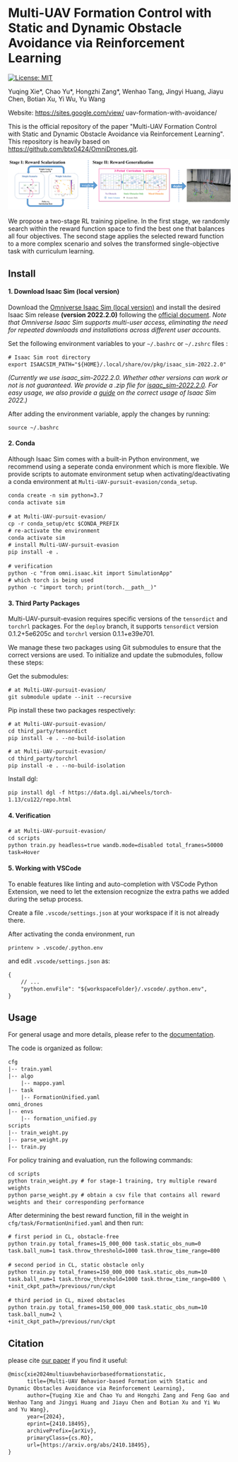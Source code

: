 # Multi-UAV Formation Control with Static and Dynamic Obstacle Avoidance via Reinforcement Learning
[![License: MIT](https://img.shields.io/badge/License-MIT-yellow.svg)](https://opensource.org/licenses/MIT)

Yuqing Xie*, Chao Yu*, Hongzhi Zang*, Wenhao Tang, Jingyi Huang, Jiayu Chen, Botian Xu, Yi Wu, Yu Wang

Website: https://sites.google.com/view/ uav-formation-with-avoidance/

This is the official repository of the paper "Multi-UAV Formation Control with Static and Dynamic Obstacle Avoidance via Reinforcement Learning". This repository is heavily based on https://github.com/btx0424/OmniDrones.git.

<div align=center>
<img src="https://github.com/thu-uav/multi-UAV-formation/blob/main/overview.png" width="700"/>
</div>

We propose a two-stage RL training pipeline. In the first stage, we randomly search within the reward function space to find the best one that balances all four objectives. The second stage applies the selected reward function to a more complex scenario and solves the transformed single-objective task with curriculum learning.


## Install

#### 1. Download Isaac Sim (local version)

Download the [Omniverse Isaac Sim (local version)](https://developer.nvidia.com/isaac-sim) and install the desired Isaac Sim release **(version 2022.2.0)** following the [official document](https://docs.omniverse.nvidia.com/isaacsim/latest/installation/install_workstation.html). *Note that Omniverse Isaac Sim supports multi-user access, eliminating the need for repeated downloads and installations across different user accounts.*

Set the following environment variables to your ``~/.bashrc`` or ``~/.zshrc`` files :

```
# Isaac Sim root directory
export ISAACSIM_PATH="${HOME}/.local/share/ov/pkg/isaac_sim-2022.2.0"
```

*(Currently we use isaac_sim-2022.2.0. Whether other versions can work or not is not guaranteed. We provide a .zip flie for [isaac_sim-2022.2.0](https://drive.google.com/file/d/1ZrfhIkQVdRynthJ2FqGBC5jA93J6yEiZ/view?usp=sharing). For easy usage, we also provide a [guide](https://github.com/thu-uav/Multi-UAV-pursuit-evasion/issues/1#issuecomment-2573176995) on the correct usage of Isaac Sim 2022.)*

After adding the environment variable, apply the changes by running:
```
source ~/.bashrc
```

#### 2. Conda

Although Isaac Sim comes with a built-in Python environment, we recommend using a seperate conda environment which is more flexible. We provide scripts to automate environment setup when activating/deactivating a conda environment at ``Multi-UAV-pursuit-evasion/conda_setup``.

```
conda create -n sim python=3.7
conda activate sim

# at Multi-UAV-pursuit-evasion/
cp -r conda_setup/etc $CONDA_PREFIX
# re-activate the environment
conda activate sim
# install Multi-UAV-pursuit-evasion
pip install -e .

# verification
python -c "from omni.isaac.kit import SimulationApp"
# which torch is being used
python -c "import torch; print(torch.__path__)"
```

#### 3. Third Party Packages
Multi-UAV-pursuit-evasion requires specific versions of the `tensordict` and `torchrl` packages. For the ``deploy`` branch, it supports `tensordict` version 0.1.2+5e6205c and `torchrl` version 0.1.1+e39e701. 

We manage these two packages using Git submodules to ensure that the correct versions are used. To initialize and update the submodules, follow these steps:

Get the submodules:
```
# at Multi-UAV-pursuit-evasion/
git submodule update --init --recursive
```
Pip install these two packages respectively:
```
# at Multi-UAV-pursuit-evasion/
cd third_party/tensordict
pip install -e . --no-build-isolation
```
```
# at Multi-UAV-pursuit-evasion/
cd third_party/torchrl
pip install -e . --no-build-isolation
```
Install dgl:
```
pip install dgl -f https://data.dgl.ai/wheels/torch-1.13/cu122/repo.html
```
#### 4. Verification
```
# at Multi-UAV-pursuit-evasion/
cd scripts
python train.py headless=true wandb.mode=disabled total_frames=50000 task=Hover
```

#### 5. Working with VSCode

To enable features like linting and auto-completion with VSCode Python Extension, we need to let the extension recognize the extra paths we added during the setup process.

Create a file ``.vscode/settings.json`` at your workspace if it is not already there.

After activating the conda environment, run

```
printenv > .vscode/.python.env
``````

and edit ``.vscode/settings.json`` as:

```
{
    // ...
    "python.envFile": "${workspaceFolder}/.vscode/.python.env",
}
```

## Usage

For general usage and more details, please refer to the [documentation](https://omnidrones.readthedocs.io/en/latest/).

The code is organized as follow:
```
cfg
|-- train.yaml
|-- algo
    |-- mappo.yaml
|-- task
    |-- FormationUnified.yaml
omni_drones
|-- envs
    |-- formation_unified.py
scripts
|-- train_weight.py
|-- parse_weight.py
|-- train.py
```

For policy training and evaluation, run the following commands:
```
cd scripts
python train_weight.py # for stage-1 training, try multiple reward weights
python parse_weight.py # obtain a csv file that contains all reward weights and their corresponding performance

```

After determining the best reward function, fill in the weight in `cfg/task/FormationUnified.yaml` and then run:
```
# first period in CL, obstacle-free
python train.py total_frames=15_000_000 task.static_obs_num=0 task.ball_num=1 task.throw_threshold=1000 task.throw_time_range=800

# second period in CL, static obstacle only
python train.py total_frames=150_000_000 task.static_obs_num=10 task.ball_num=1 task.throw_threshold=1000 task.throw_time_range=800 \
+init_ckpt_path=/previous/run/ckpt

# third period in CL, mixed obstacles
python train.py total_frames=150_000_000 task.static_obs_num=10 task.ball_num=2 \
+init_ckpt_path=/previous/run/ckpt
```

## Citation
please cite [our paper](http://arxiv.org/abs/2410.18495
) if you find it useful:

```
@misc{xie2024multiuavbehaviorbasedformationstatic,
      title={Multi-UAV Behavior-based Formation with Static and Dynamic Obstacles Avoidance via Reinforcement Learning}, 
      author={Yuqing Xie and Chao Yu and Hongzhi Zang and Feng Gao and Wenhao Tang and Jingyi Huang and Jiayu Chen and Botian Xu and Yi Wu and Yu Wang},
      year={2024},
      eprint={2410.18495},
      archivePrefix={arXiv},
      primaryClass={cs.RO},
      url={https://arxiv.org/abs/2410.18495}, 
}
```
